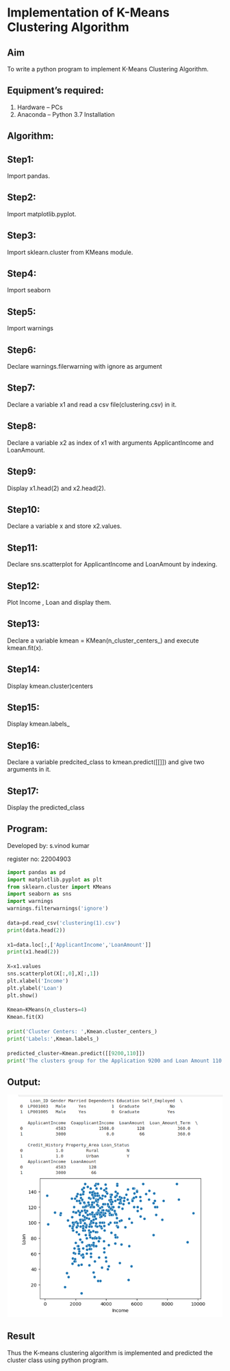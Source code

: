 # Implementation of K-Means Clustering Algorithm
## Aim
To write a python program to implement K-Means Clustering Algorithm.
## Equipment’s required:
1.	Hardware – PCs
2.	Anaconda – Python 3.7 Installation

## Algorithm:
## Step1:
Import pandas. 
## Step2:
Import matplotlib.pyplot. 
## Step3:
Import sklearn.cluster from KMeans module. 
## Step4:
Import seaborn 
## Step5:
Import warnings 
## Step6:
Declare warnings.filerwarning with ignore as argument 
## Step7:
Declare a variable x1 and read a csv file(clustering.csv) in it.
## Step8:
Declare a variable x2 as index of x1 with arguments ApplicantIncome and LoanAmount. 
## Step9:
Display x1.head(2) and x2.head(2). 
## Step10:
Declare a variable x and store x2.values.
 ## Step11:
 Declare sns.scatterplot for ApplicantIncome and LoanAmount by indexing. 
 ## Step12:
 Plot Income , Loan and display them. 
 ## Step13:
 Declare a variable kmean = KMean(n_cluster_centers_) and execute kmean.fit(x).
 ## Step14:
 Display kmean.cluster)centers 
## Step15:
Display kmean.labels_ 
## Step16:
Declare a variable predcited_class to kmean.predict([[]]) and give two arguments in it. 
## Step17:
Display the predicted_class

## Program:

Developed by: s.vinod kumar

register no: 22004903


```python
import pandas as pd
import matplotlib.pyplot as plt
from sklearn.cluster import KMeans
import seaborn as sns
import warnings
warnings.filterwarnings('ignore')

data=pd.read_csv('clustering(1).csv')
print(data.head(2))

x1=data.loc[:,['ApplicantIncome','LoanAmount']]
print(x1.head(2))

X=x1.values
sns.scatterplot(X[:,0],X[:,1])
plt.xlabel('Income')
plt.ylabel('Loan')
plt.show()

Kmean=KMeans(n_clusters=4)
Kmean.fit(X)

print('Cluster Centers: ',Kmean.cluster_centers_)
print('Labels:',Kmean.labels_)

predicted_cluster=Kmean.predict([[9200,110]])
print('The clusters group for the Application 9200 and Loan Amount 110  is ',predicted_cluster)


```
## Output:
![output](/output.png)

## Result
Thus the K-means clustering algorithm is implemented and predicted the cluster class using python program.
